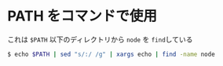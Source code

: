 # PATH をコマンドで使用



これは `$PATH` 以下のディレクトリから `node` を `find`している

```bash
$ echo $PATH | sed "s/:/ /g" | xargs echo | find -name node
```

